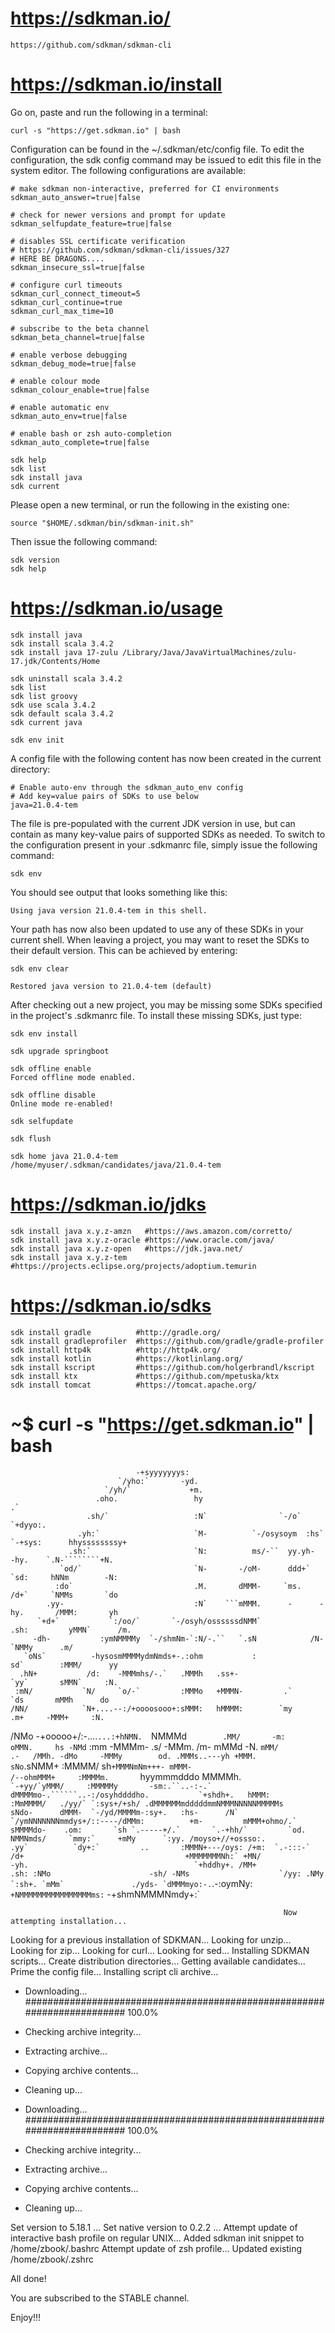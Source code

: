 # https://sdkman.io/
  
    https://github.com/sdkman/sdkman-cli

# https://sdkman.io/install
Go on, paste and run the following in a terminal:

    curl -s "https://get.sdkman.io" | bash

Configuration can be found in the ~/.sdkman/etc/config file. To edit the configuration, the sdk config command may be issued to edit this file in the system editor. The following configurations are available:

    # make sdkman non-interactive, preferred for CI environments
    sdkman_auto_answer=true|false
    
    # check for newer versions and prompt for update
    sdkman_selfupdate_feature=true|false
    
    # disables SSL certificate verification
    # https://github.com/sdkman/sdkman-cli/issues/327
    # HERE BE DRAGONS....
    sdkman_insecure_ssl=true|false
    
    # configure curl timeouts
    sdkman_curl_connect_timeout=5
    sdkman_curl_continue=true
    sdkman_curl_max_time=10
    
    # subscribe to the beta channel
    sdkman_beta_channel=true|false
    
    # enable verbose debugging
    sdkman_debug_mode=true|false
    
    # enable colour mode
    sdkman_colour_enable=true|false
    
    # enable automatic env
    sdkman_auto_env=true|false
    
    # enable bash or zsh auto-completion
    sdkman_auto_complete=true|false

    sdk help
    sdk list
    sdk install java
    sdk current

Please open a new terminal, or run the following in the existing one:

    source "$HOME/.sdkman/bin/sdkman-init.sh"

Then issue the following command:

    sdk version
    sdk help

# https://sdkman.io/usage

    sdk install java
    sdk install scala 3.4.2
    sdk install java 17-zulu /Library/Java/JavaVirtualMachines/zulu-17.jdk/Contents/Home

    sdk uninstall scala 3.4.2
    sdk list
    sdk list groovy
    sdk use scala 3.4.2
    sdk default scala 3.4.2
    sdk current java

    sdk env init
A config file with the following content has now been created in the current directory:

    # Enable auto-env through the sdkman_auto_env config
    # Add key=value pairs of SDKs to use below
    java=21.0.4-tem

The file is pre-populated with the current JDK version in use, but can contain as many key-value pairs of supported SDKs as needed. To switch to the configuration present in your .sdkmanrc file, simply issue the following command:

    sdk env

You should see output that looks something like this:

    Using java version 21.0.4-tem in this shell.

Your path has now also been updated to use any of these SDKs in your current shell. When leaving a project, you may want to reset the SDKs to their default version. This can be achieved by entering:

    sdk env clear

    Restored java version to 21.0.4-tem (default)

After checking out a new project, you may be missing some SDKs specified in the project's .sdkmanrc file. To install these missing SDKs, just type:

    sdk env install

    sdk upgrade springboot

    sdk offline enable
    Forced offline mode enabled.

    sdk offline disable
    Online mode re-enabled!

    sdk selfupdate

    sdk flush

    sdk home java 21.0.4-tem
    /home/myuser/.sdkman/candidates/java/21.0.4-tem


# https://sdkman.io/jdks

    sdk install java x.y.z-amzn   #https://aws.amazon.com/corretto/
    sdk install java x.y.z-oracle #https://www.oracle.com/java/
    sdk install java x.y.z-open   #https://jdk.java.net/
    sdk install java x.y.z-tem    #https://projects.eclipse.org/projects/adoptium.temurin

# https://sdkman.io/sdks

    sdk install gradle          #http://gradle.org/
    sdk install gradleprofiler  #https://github.com/gradle/gradle-profiler
    sdk install http4k          #http://http4k.org/
    sdk install kotlin          #https://kotlinlang.org/
    sdk install kscript         #https://github.com/holgerbrandl/kscript
    sdk install ktx             #https://github.com/mpetuska/ktx
    sdk install tomcat          #https://tomcat.apache.org/


# ~$ curl -s "https://get.sdkman.io" | bash

                                -+syyyyyyys:
                            `/yho:`       -yd.
                         `/yh/`             +m.
                       .oho.                 hy                          .`
                     .sh/`                   :N`                `-/o`  `+dyyo:.
                   .yh:`                     `M-          `-/osysoym  :hs` `-+sys:      hhyssssssssy+
                 .sh:`                       `N:          ms/-``  yy.yh-      -hy.    `.N-````````+N.
               `od/`                         `N-       -/oM-      ddd+`     `sd:     hNNm        -N:
              :do`                           .M.       dMMM-     `ms.      /d+`     `NMMs       `do
            .yy-                             :N`    ```mMMM.      -      -hy.       /MMM:       yh
          `+d+`           `:/oo/`       `-/osyh/ossssssdNMM`           .sh:         yMMN`      /m.
         -dh-           :ymNMMMMy  `-/shmNm-`:N/-.``   `.sN            /N-         `NMMy      .m/
       `oNs`          -hysosmMMMMydmNmds+-.:ohm           :             sd`        :MMM/      yy
      .hN+           /d:    -MMMmhs/-.`   .MMMh   .ss+-                 `yy`       sMMN`     :N.
     :mN/           `N/     `o/-`         :MMMo   +MMMN-         .`      `ds       mMMh      do
    /NN/            `N+....--:/+oooosooo+:sMMM:   hMMMM:        `my       .m+     -MMM+     :N.
/NMo              -+ooooo+/:-....`...:+hNMN.  `NMMMd`        .MM/       -m:    oMMN.     hs
-NMd`                                    :mm   -MMMm- .s/     -MMm.       /m-   mMMd     -N.
`mMM/                                      .-   /MMh. -dMo     -MMMy        od. .MMMs..---yh
+MMM.                                           sNo`.sNMM+     :MMMM/        sh`+MMMNmNm+++-
mMMM-                                           /--ohmMMM+     :MMMMm.       `hyymmmdddo
MMMMh.                  ````                  `-+yy/`yMMM/     :MMMMMy       -sm:.``..-:-.`
dMMMMmo-.``````..-:/osyhddddho.           `+shdh+.   hMMM:     :MmMMMM/   ./yy/` `:sys+/+sh/
.dMMMMMMmdddddmmNMMMNNNNNMMMMMs           sNdo-      dMMM-  `-/yd/MMMMm-:sy+.   :hs-      /N`
`/ymNNNNNNNmmdys+/::----/dMMm:          +m-         mMMM+ohmo/.` sMMMMdo-    .om:       `sh
`.-----+/.`       `.-+hh/`         `od.          NMMNmds/     `mmy:`     +mMy      `:yy.
/moyso+//+ossso:.           .yy`          `dy+:`         ..       :MMMN+---/oys:
/+m:  `.-:::-`               /d+                                    +MMMMMMMNh:`
+MN/                        -yh.                                     `+hddhy+.
/MM+                       .sh:
:NMo                      -sh/
-NMs                    `/yy:
.NMy                  `:sh+.
`mMm`               ./yds-
`dMMMmyo:-.````.-:oymNy:`
+NMMMMMMMMMMMMMMMMms:`
-+shmNMMMNmdy+:`


                                                                 Now attempting installation...


Looking for a previous installation of SDKMAN...
Looking for unzip...
Looking for zip...
Looking for curl...
Looking for sed...
Installing SDKMAN scripts...
Create distribution directories...
Getting available candidates...
Prime the config file...
Installing script cli archive...
* Downloading...
  ######################################################################## 100.0%
* Checking archive integrity...
* Extracting archive...
* Copying archive contents...
* Cleaning up...

* Downloading...
  ######################################################################## 100.0%
* Checking archive integrity...
* Extracting archive...
* Copying archive contents...
* Cleaning up...

Set version to 5.18.1 ...
Set native version to 0.2.2 ...
Attempt update of interactive bash profile on regular UNIX...
Added sdkman init snippet to /home/zbook/.bashrc
Attempt update of zsh profile...
Updated existing /home/zbook/.zshrc

All done!

You are subscribed to the STABLE channel.

Enjoy!!!

#